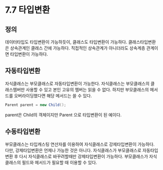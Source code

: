 # 7.7 타입변환
## 정의
데이터타입도 타입변환이 가능하듯이, 클래스도 타입변환이 가능하다. 클래스타입변환은 상속관계인 클래스 간에 가능하다. 
직접적인 상속관계가 아니더라도 상속계층 관계이면 타입변환이 가능하다.
## 자동타입변환
자식클래스는 부모클래스로 자동타입변환이 가능한다.
자식클래스는 부모클래스의 클래스멤버만 사용할 수 있고 본인 고유의 멤버는 읽을 수 없다.
하지만 부모클래스의 메서드를 오버라이딩했다면 해당 메서드는 쓸 수 있다.
~~~java
Parent parent = new Child();
~~~
parent은 Child의 객체이지만 Parent 으로 타입변환이 된 예이다.

## 수동타입변환
부모클래스는 타입캐스팅 연산자를 이용하여 자식클래스로 강제타입변환이 가능하다.
다만, 강제타입변환은 언제나 가능한 것은 아니다. 
자식클래스가 부모클래스로 자동타입변환 후 다시 자식클래스로 바꾸려할때만 강제타입변환이 가능하다.
부모클래스가 자식 클래스의 필드와 메서드가 필요할 때 이용할 수 있다.